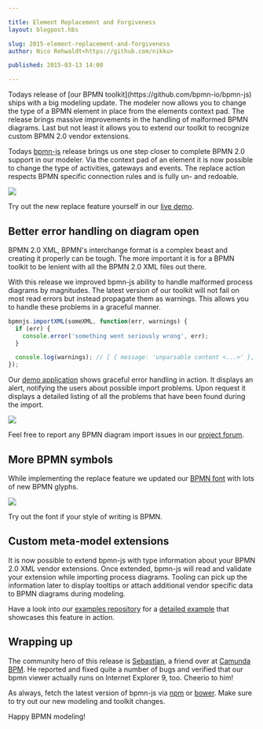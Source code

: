 ```yaml
---

title: Element Replacement and Forgiveness
layout: blogpost.hbs

slug: 2015-element-replacement-and-forgiveness
author: Nico Rehwaldt<https://github.com/nikku>

published: 2015-03-13 14:00

---
```



<p class="introduction">
  Todays release of [our BPMN toolkit](https://github.com/bpmn-io/bpmn-js) ships with a big modeling update. The modeler now allows you to change the type of a BPMN element in place from the elements context pad. The release brings massive improvements in the handling of malformed BPMN diagrams. Last but not least it allows you to extend our toolkit to recognize custom BPMN 2.0 vendor extensions.
</p>

<!-- continue -->


Todays [bpmn-js](https://github.com/bpmn-io/bpmn-js) release brings us one step closer to complete BPMN 2.0 support in our modeler. Via the context pad of an element it is now possible to change the type of activities, gateways and events. The replace action respects BPMN specific connection rules and is fully un- and redoable.

<div class="figure">
  <a href="http://demo.bpmn.io/new">
    <img src="{{ assets }}/attachments/blog/2015/004-replace.gif">
  </a>
</div>

Try out the new replace feature yourself in our [live demo](http://demo.bpmn.io/new).


## Better error handling on diagram open

BPMN 2.0 XML, BPMN's interchange format is a complex beast and creating it properly can be tough. The more important it is for a BPMN toolkit to be lenient with all the BPMN 2.0 XML files out there.

With this release we improved bpmn-js ability to handle malformed process diagrams by magnitudes. The latest version of our toolkit will not fail on most read errors but instead propagate them as warnings. This allows you to handle these problems in a graceful manner.

```javascript
bpmnjs.importXML(someXML, function(err, warnings) {
  if (err) {
    console.error('something went seriously wrong', err);
  }

  console.log(warnings); // [ { message: 'unparsable content <...>' }, ... ]
});
```

Our [demo application](http://demo.bpmn.io) shows graceful error handling in action. It displays an alert, notifying the users about possible import problems. Upon request it displays a detailed listing of all the problems that have been found during the import.

<div class="figure">
  <a href="http://demo.bpmn.io/">
    <img src="{{ assets }}/attachments/blog/2015/004-import-warnings.png">
  </a>
</div>

Feel free to report any BPMN diagram import issues in our [project forum](https://forum.bpmn.io).


## More BPMN symbols

While implementing the replace feature we updated our [BPMN font](https://github.com/bpmn-io/bpmn-js) with lots of new BPMN glyphs.

<div class="figure">
  <a href="https://github.com/bpmn-io/bpmn-font">
    <img src="{{ assets }}/attachments/blog/2015/004-bpmn-font.png">
  </a>
</div>

Try out the font if your style of writing is BPMN.


## Custom meta-model extensions

It is now possible to extend bpmn-js with type information about your BPMN 2.0 XML vendor extensions. Once extended, bpmn-js will read and validate your extension while importing process diagrams. Tooling can pick up the information later to display tooltips or attach additional vendor specific data to BPMN diagrams during modeling.

Have a look into our [examples repository](https://github.com/bpmn-io/bpmn-js-examples) for a [detailed example](https://github.com/bpmn-io/bpmn-js-examples/tree/master/custom-meta-model) that showcases this feature in action.


## Wrapping up

The community hero of this release is [Sebastian](https://github.com/SebastianStamm), a friend over at [Camunda BPM](https://camunda.org). He reported and fixed quite a number of bugs and verified that our bpmn viewer actually runs on Internet Explorer 9, too. Cheerio to him!

As always, fetch the latest version of bpmn-js via [npm](https://www.npmjs.org/package/bpmn-js) or [bower](https://github.com/bpmn-io/bower-bpmn-js). Make sure to try out our new modeling and toolkit changes.

Happy BPMN modeling!